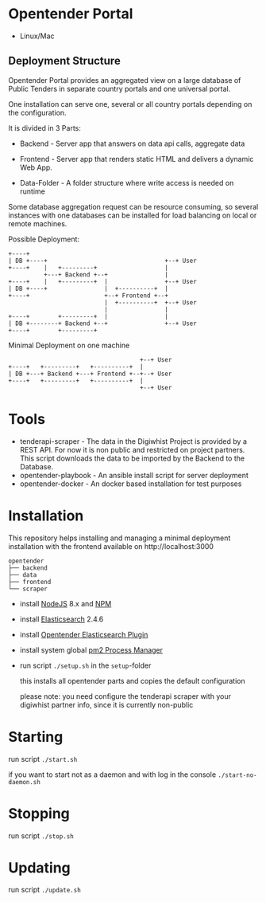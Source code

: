 # Opentender Portal

* Linux/Mac

## Deployment Structure

Opentender Portal provides an aggregated view on a large database of Public Tenders in separate country portals and one universal portal. 

One installation can serve one, several or all country portals depending on the configuration.

It is divided in 3 Parts:

* Backend - Server app that answers on data api calls, aggregate data

* Frontend - Server app that renders static HTML and delivers a dynamic Web App.

* Data-Folder - A folder structure where write access is needed on runtime

Some database aggregation request can be resource consuming, so several instances with one databases can be installed for load balancing on local or remote machines.

Possible Deployment:

```
+----+                                        
| DB +----+                                 +--+ User
+----+    |   +---------+                   |  
          +---+ Backend +--+                |  
+----+    |   +---------+  |                +--+ User
| DB +----+                |  +----------+  |  
+----+                     +--+ Frontend +--+  
                           |  +----------+  +--+ User
                           |                |  
+----+        +---------+  |                |  
| DB +--------+ Backend +--+                +--+ User 
+----+        +---------+                   
```

Minimal Deployment on one machine

```
                                     +--+ User
+----+   +---------+   +----------+  |
| DB +---+ Backend +---+ Frontend +--+--+ User 
+----+   +---------+   +----------+  |
                                     +--+ User
```


# Tools

* tenderapi-scraper - The data in the Digiwhist Project is provided by a REST API. For now it is non public and restricted on project partners. This script downloads the data to be imported by the Backend to the Database.
* opentender-playbook - An ansible install script for server deployment
* opentender-docker - An docker based installation for test purposes


# Installation

This repository helps installing and managing a minimal deployment installation with the frontend available on http://localhost:3000

```
opentender
├── backend
├── data
├── frontend
└── scraper
```

- install [NodeJS](https://nodejs.org/) 8.x and [NPM](https://www.npmjs.com/)

- install [Elasticsearch](https://www.elastic.co/) 2.4.6

- install [Opentender Elasticsearch Plugin](https://github.com/digiwhist/elasticsearch-native-script-opentender)

- install system global [pm2 Process Manager](http://pm2.keymetrics.io/)

- run script `./setup.sh` in the `setup`-folder 

  this installs all opentender parts and copies the default configuration
  
  please note: you need configure the tenderapi scraper with your digiwhist partner info, since it is currently non-public 

# Starting

run script `./start.sh`

if you want to start not as a daemon and with log in the console `./start-no-daemon.sh`

# Stopping

run script `./stop.sh`
  
# Updating

run script `./update.sh`
